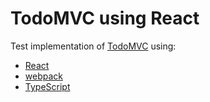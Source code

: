 # TodoMVC using React

Test implementation of [TodoMVC](http://todomvc.com/) using:

- [React](https://facebook.github.io/react/)
- [webpack](https://webpack.github.io/)
- [TypeScript](http://www.typescriptlang.org/)

